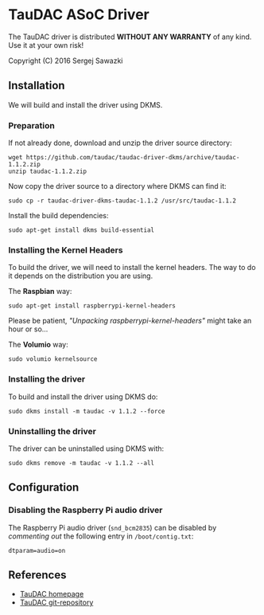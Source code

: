 TauDAC ASoC Driver
==================

The TauDAC driver is distributed **WITHOUT ANY WARRANTY** of any kind.
Use it at your own risk!

Copyright (C) 2016 Sergej Sawazki

Installation
------------

We will build and install the driver using DKMS.

### Preparation

If not already done, download and unzip the driver source directory:

    wget https://github.com/taudac/taudac-driver-dkms/archive/taudac-1.1.2.zip
    unzip taudac-1.1.2.zip

Now copy the driver source to a directory where DKMS can find it:

    sudo cp -r taudac-driver-dkms-taudac-1.1.2 /usr/src/taudac-1.1.2

Install the build dependencies:

    sudo apt-get install dkms build-essential

### Installing the Kernel Headers

To build the driver, we will need to install the kernel headers. The way to do
it depends on the distribution you are using.

The **Raspbian** way:

    sudo apt-get install raspberrypi-kernel-headers

Please be patient, _"Unpacking raspberrypi-kernel-headers"_ might take an
hour or so...

The **Volumio** way:

    sudo volumio kernelsource

### Installing the driver

To build and install the driver using DKMS do:

    sudo dkms install -m taudac -v 1.1.2 --force

### Uninstalling the driver

The driver can be uninstalled using DKMS with:

    sudo dkms remove -m taudac -v 1.1.2 --all

Configuration
-------------

### Disabling the Raspberry Pi audio driver

The Raspberry Pi audio driver (`snd_bcm2835`) can be disabled by _commenting
out_ the following entry in `/boot/contig.txt`:

    dtparam=audio=on

References
----------

- [TauDAC homepage](http://www.taudac.com)
- [TauDAC git-repository](https://github.com/taudac/taudac-driver-dkms)
